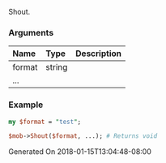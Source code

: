 Shout.
### Arguments
**Name**|**Type**|**Description**
:---|:---|:---
format|string|
...||

### Example

```perl
my $format = "test";

$mob->Shout($format, ...); # Returns void
```


Generated On 2018-01-15T13:04:48-08:00